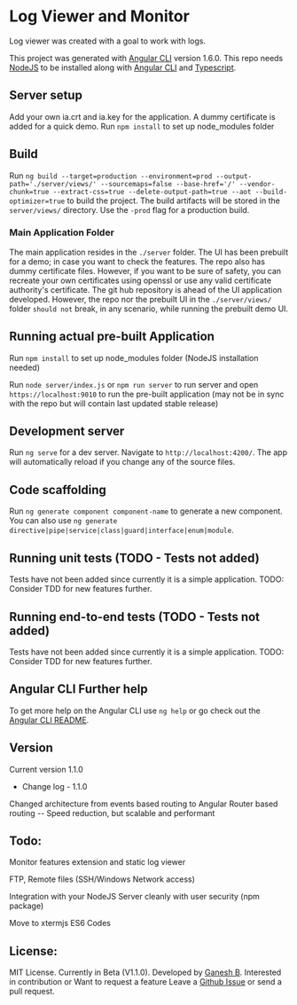 # Log Viewer and Monitor

Log viewer was created with a goal to work with logs.

This project was generated with [Angular CLI](https://github.com/angular/angular-cli) version 1.6.0. This repo needs [NodeJS](https://www.nodejs.org) to be installed along with [Angular CLI](https://github.com/angular/angular-cli) and [Typescript](https://www.typescriptlang.org/).

## Server setup

Add your own ia.crt and ia.key for the application. A dummy certificate is added for a quick demo.
Run `npm install` to set up node_modules folder

## Build

Run `ng build --target=production --environment=prod --output-path='./server/views/' --sourcemaps=false --base-href='/' --vendor-chunk=true --extract-css=true --delete-output-path=true --aot --build-optimizer=true` to build the project. The build artifacts will be stored in the `server/views/` directory. Use the `-prod` flag for a production build.

### Main Application Folder

The main application resides in the `./server` folder. The UI has been prebuilt for a demo; in case you want to check the features. The repo also has dummy certificate files. However, if you want to be sure of safety, you can recreate your own certificates using openssl or use any valid certificate authority's certificate. The git hub repository is ahead of the UI application developed. However, the repo nor the prebuilt UI in the `./server/views/` folder `should not` break, in any scenario, while running the prebuilt demo UI.

## Running actual pre-built Application

Run `npm install` to set up node_modules folder (NodeJS installation needed)

Run `node server/index.js` or `npm run server` to run server and open `https://localhost:9010` to run the pre-built application (may not be in sync with the repo but will contain last updated stable release)

## Development server

Run `ng serve` for a dev server. Navigate to `http://localhost:4200/`. The app will automatically reload if you change any of the source files.

## Code scaffolding

Run `ng generate component component-name` to generate a new component. You can also use `ng generate directive|pipe|service|class|guard|interface|enum|module`.

## Running unit tests (TODO - Tests not added)

Tests have not been added since currently it is a simple application. TODO: Consider TDD for new features further.

## Running end-to-end tests (TODO - Tests not added)

Tests have not been added since currently it is a simple application. TODO: Consider TDD for new features further.

## Angular CLI Further help

To get more help on the Angular CLI use `ng help` or go check out the [Angular CLI README](https://github.com/angular/angular-cli/blob/master/README.md).

## Version

Current version 1.1.0

* Change log - 1.1.0

Changed architecture from events based routing to Angular Router based routing
-- Speed reduction, but scalable and performant

## Todo:

Monitor features extension and static log viewer

FTP, Remote files (SSH/Windows Network access)

Integration with your NodeJS Server cleanly with user security (npm package)

Move to xtermjs ES6 Codes

## License: 
                    
MIT License. Currently in Beta (V1.1.0). Developed by [Ganesh B](https://github.com/ganeshkbhat). Interested in contribution or Want to request a feature Leave a [Github Issue](https://github.com/ganeshkbhat/logmonitor/issues) or send a pull request.
